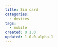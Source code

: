 ```yaml
---
title: Sim card
categories:
  - devices
tags:
  - mobile
created: 0.1.0
updated: 1.0.0-alpha.1
---
```

